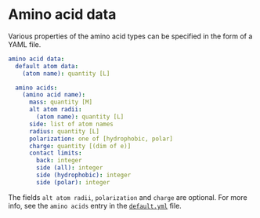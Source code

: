 # Amino acid data

Various properties of the amino acid types can be specified in the form of a
YAML file.

```yaml
amino acid data:
  default atom data:
    (atom name): quantity [L]

  amino acids:
    (amino acid name):
      mass: quantity [M]
      alt atom radii:
        (atom name): quantity [L]
      side: list of atom names
      radius: quantity [L]
      polarization: one of [hydrophobic, polar]
      charge: quantity [(dim of e)]
      contact limits:
        back: integer
        side (all): integer
        side (hydrophobic): integer
        side (polar): integer
```

The fields `alt atom radii`, `polarization` and `charge` are optional. For more
info, see the `amino acids` entry in
the [`default.yml`](https://github.com/vitreusx/pas-cg/blob/main/cg/src/simul/default.yml)
file.